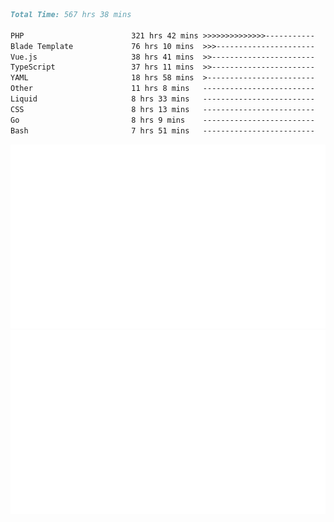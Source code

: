 <!--START_SECTION:waka-->

```markdown
Total Time: 567 hrs 38 mins

PHP                        321 hrs 42 mins >>>>>>>>>>>>>>-----------   55.58 %
Blade Template             76 hrs 10 mins  >>>----------------------   13.16 %
Vue.js                     38 hrs 41 mins  >>-----------------------   06.69 %
TypeScript                 37 hrs 11 mins  >>-----------------------   06.43 %
YAML                       18 hrs 58 mins  >------------------------   03.28 %
Other                      11 hrs 8 mins   -------------------------   01.92 %
Liquid                     8 hrs 33 mins   -------------------------   01.48 %
CSS                        8 hrs 13 mins   -------------------------   01.42 %
Go                         8 hrs 9 mins    -------------------------   01.41 %
Bash                       7 hrs 51 mins   -------------------------   01.36 %
```

<!--END_SECTION:waka-->
<p align="center">
    <img src="https://raw.githubusercontent.com/rjp2525/rjp2525/output/generated/overview.svg">
    <img src="https://raw.githubusercontent.com/rjp2525/rjp2525/output/generated/languages.svg">
</p>
